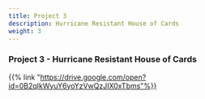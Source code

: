 ```yaml
---
title: Project 3
description: Hurricane Resistant House of Cards
weight: 3
---
```


### Project 3 - Hurricane Resistant House of Cards

{{% link "https://drive.google.com/open?id=0B2qIkWyuY6yoYzVwQzJIX0xTbms"%}}
